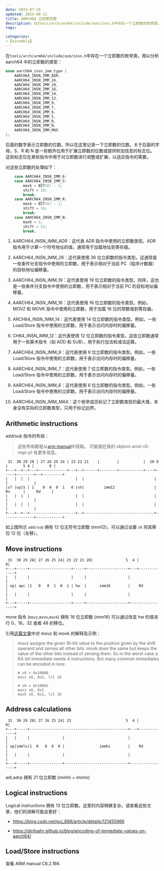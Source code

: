```yaml
---
date: 2023-07-28
updated: 2024-08-21
title: AARCH64 立即数范围
description: 在tools/arch/arm64/include/asm/insn.h中存在一个立即数的枚举类，用以分析 aarch64 中的立即数的类型":"
tags:

categories:
- [assembly]
---
```


在`tools/arch/arm64/include/asm/insn.h`中存在一个立即数的枚举类，用以分析 aarch64 中的立即数的类型：

```c
enum aarch64_insn_imm_type {
	AARCH64_INSN_IMM_ADR,
	AARCH64_INSN_IMM_26,
	AARCH64_INSN_IMM_19,
	AARCH64_INSN_IMM_16,
	AARCH64_INSN_IMM_14,
	AARCH64_INSN_IMM_12,
	AARCH64_INSN_IMM_9,
	AARCH64_INSN_IMM_7,
	AARCH64_INSN_IMM_6,
	AARCH64_INSN_IMM_S,
	AARCH64_INSN_IMM_R,
	AARCH64_INSN_IMM_N,
	AARCH64_INSN_IMM_MAX
};
```

后面的数字表示立即数的位数。所以在这里记录一下立即数的位数。关于后面的字母，S、R 和 N 是一些额外位用于扩展立即数的位数或提供附加信息的标志位。
这些标志位在某些指令中用于对立即数进行调整或扩展，以适应指令的需要。

对这些立即数的处理如下：

```c
	case AARCH64_INSN_IMM_6:
	case AARCH64_INSN_IMM_S:
		mask = BIT(6) - 1;
		shift = 10;
		break;
	case AARCH64_INSN_IMM_R:
		mask = BIT(6) - 1;
		shift = 16;
		break;
	case AARCH64_INSN_IMM_N:
		mask = 1;
		shift = 22;
		break;
```

1. AARCH64_INSN_IMM_ADR：这代表 ADR 指令中使用的立即数类型。ADR
   指令用于计算一个符号地址的值，通常用于加载地址到寄存器。

2. AARCH64_INSN_IMM_26：这代表使用 26 位立即数的指令类型。这通常是一些条件分支指令中使用的立即数，用于表示相对于当前
   PC（程序计数器）的目标地址偏移量。

3. AARCH64_INSN_IMM_19：这代表使用 19
   位立即数的指令类型。同样，这也是一些条件分支指令中使用的立即数，用于表示相对于当前 PC 的目标地址偏移量。

4. AARCH64_INSN_IMM_16：这代表使用 16 位立即数的指令类型。例如，MOVZ 和 MOVK 指令中使用的立即数，用于加载 16
   位的常数值到寄存器。

5. ARCH64_INSN_IMM_14：这代表使用 14 位立即数的指令类型。例如，一些 Load/Store
   指令中使用的立即数，用于表示访问内存时的偏移量。

6. CH64_INSN_IMM_12：这代表使用 12 位立即数的指令类型。这些立即数通常用于一些算术指令（如 ADD 和
   SUB），用于执行加法和减法运算。

7. AARCH64_INSN_IMM_9：这代表使用 9 位立即数的指令类型。例如，一些 Load/Store
   指令中使用的立即数，用于表示访问内存时的偏移量。

8. AARCH64_INSN_IMM_7：这代表使用 7 位立即数的指令类型。例如，一些 Load/Store
   指令中使用的立即数，用于表示访问内存时的偏移量。

9. AARCH64_INSN_IMM_6：这代表使用 6 位立即数的指令类型。例如，一些 Load/Store
   指令中使用的立即数，用于表示访问内存时的偏移量。

10. AARCH64_INSN_IMM_MAX：这个枚举成员标记了立即数类型的最大值，本身没有实际的立即数类型，只用于标记边界。

## Arithmetic instructions

add/sub 指令的布局：

> 这些布局都是从[arm manual](https://developer.arm.com/documentation/ddi0596/2020-12?lang=en)中获取。
> 可能我在我的 objtool-amd-v5-impl-p1 有更多信息。

```
 31  30 29 28 | 27 26 25 24 | 23 22 21    |        |           |  10 9    |       5 4 |       0 |
+---+--+--+---+-------------+---+--+------+--------+-----------+----+-----+--------+--+---------+
|   |  |  |                     |  |                                |              |            |
|sf |op|S | 1    0  0  0  1   0 |sh|         imm12                  |      Rn      |     Rd     |
|   |  |  |                     |  |                                |              |            |
|   |  |  |                     |  |                                |              |            |
+---+--+--+---------------------+--+--------------------------------+--------------+------------+
```

如上图所示 `add/sub` 拥有 12 位无符号立即数 (imm12)，可以通过设置 `sh` 将其移位 12 位（左移）。

## Move instructions

```
 31  30 29 28| 27 26 25 24| 23 22 21 20|               5  4 |            0|
+---+-----+-------------------+-----+-------------------+---+-------------+
|   |     |                   |     |                   |                 |
| op| opc |1   0   0  1  0  1 | hw  |      imm16        |    Rd           |
|   |     |                   |     |                   |                 |
+---+-----+-------------------+-----+-------------------+-----------------+
```

move 指令 (`movz`,`movn`,`movk`) 拥有 16 位立即数 (imm16) 可以通过改变 hw 的值进行 0，16，32
或者 48 的移位。

引用[这篇文章](https://dinfuehr.github.io/blog/encoding-of-immediate-values-on-aarch64/)中对 movz 和 movk 的解释及示例：

> movz assigns the given 16-bit value to the position given by the shift operand and zeroes all other bits.
> movk does the same but keeps the value of the other bits instead of zeroing them.
> So in the worst case a 64-bit immediate needs 4 instructions.
> But many common immediates can be encoded in less:
>
> ```
> # x0 = 0x10000
> movz x0, 0x1, lsl 16
>
> # x0 = 0x10001
> movz x0, 0x1
> movk x0, 0x1, lsl 16
> ```

## Address calculations

```
 31  30 29 28| 27 26 25 24| 23                         5  4 |            0|
+---+-----+---------------------------------------------+---+-------------+
|   |     |               |                             |                 |
| op|immlo|1  0   0  0  0 |                immhi        |    Rd           |
|   |     |               |                             |                 |
+---+-----+---------------+-----------------------------+-----------------+
```

adr,adrp 拥有 21 位立即数 (immhi + immlo)

## Logical instructions

Logical instructions 拥有 13 位立即数。这里的内容稍微复杂，请查看这些文章，他们的讲解可能会更好：

- https://blog.csdn.net/pcj_888/article/details/121455966

- https://dinfuehr.github.io/blog/encoding-of-immediate-values-on-aarch64/

## Load/Store instructions

查看 ARM manual C6.2.166.
